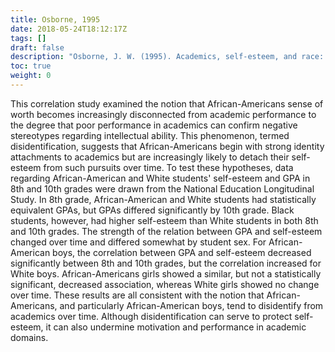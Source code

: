 ```yaml
---
title: Osborne, 1995
date: 2018-05-24T18:12:17Z
tags: []
draft: false
description: "Osborne, J. W. (1995). Academics, self-esteem, and race: A look at the assumptions underlying the Disindentification hypothesis. *Personality and Social Psychology Bulletin, 21,* 449-455."
toc: true
weight: 0
---
```


This correlation study examined the notion that African-Americans sense of worth becomes increasingly disconnected from academic performance to the degree that poor performance in academics can confirm negative stereotypes regarding intellectual ability. This phenomenon, termed disidentification, suggests that African-Americans begin with strong identity attachments to academics but are increasingly likely to detach their self-esteem from such pursuits over time. To test these hypotheses, data regarding African-American and White students' self-esteem and GPA in 8th and 10th grades were drawn from the National Education Longitudinal Study. In 8th grade, African-American and White students had statistically equivalent GPAs, but GPAs differed significantly by 10th grade. Black students, however, had higher self-esteem than White students in both 8th and 10th grades. The strength of the relation between GPA and self-esteem changed over time and differed somewhat by student sex. For African-American boys, the correlation between GPA and self-esteem decreased significantly between 8th and 10th grades, but the correlation increased for White boys. African-Americans girls showed a similar, but not a statistically significant, decreased association, whereas White girls showed no change over time. These results are all consistent with the notion that African-Americans, and particularly African-American boys, tend to disidentify from academics over time. Although disidentification can serve to protect self-esteem, it can also undermine motivation and performance in academic domains.
